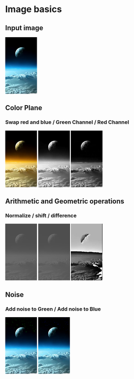 # Image basics
## Input image
<img src="https://github.com/LetThemSee/Computer-Vision-Walk-Through/blob/master/p0_image_basics/output/ps0-1-a-1.png" width="20%">

## Color Plane
### Swap red and blue / Green Channel / Red Channel

<img src="https://github.com/LetThemSee/Computer-Vision-Walk-Through/blob/master/p0_image_basics/output/ps0-2-a-1.png" width="20%"> <img src="https://github.com/LetThemSee/Computer-Vision-Walk-Through/blob/master/p0_image_basics/output/ps0-2-b-1.png" width="20%"> <img src="https://github.com/LetThemSee/Computer-Vision-Walk-Through/blob/master/p0_image_basics/output/ps0-2-c-1.png" width="20%">


## Arithmetic and Geometric operations
### Normalize / shift / difference
<img src="https://github.com/LetThemSee/Computer-Vision-Walk-Through/blob/master/p0_image_basics/output/ps0-4-b-1_.png" width="20%"> <img src="https://github.com/LetThemSee/Computer-Vision-Walk-Through/blob/master/p0_image_basics/output/ps0-4-c-1_.png" width="20%"> <img src="https://github.com/LetThemSee/Computer-Vision-Walk-Through/blob/master/p0_image_basics/output/ps0-4-d-1_.png" width="20%">

## Noise
### Add noise to Green / Add noise to Blue
<img src="https://github.com/LetThemSee/Computer-Vision-Walk-Through/blob/master/p0_image_basics/output/ps0-5-a-1.png" width="20%"> <img src="https://github.com/LetThemSee/Computer-Vision-Walk-Through/blob/master/p0_image_basics/output/ps0-5-b-1.png" width="20%">
